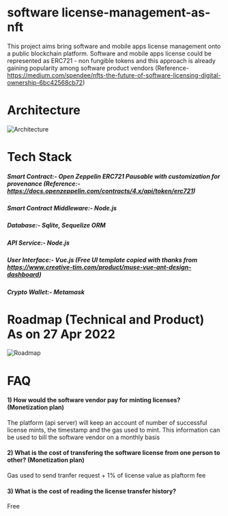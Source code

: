 # software license-management-as-nft

This project aims bring software and mobile apps license management onto a public blockchain platform. Software and mobile apps license could be represented as ERC721 - non fungible tokens and this approach is already gaining popularity among software product vendors (Reference- https://medium.com/spendee/nfts-the-future-of-software-licensing-digital-ownership-6bc42568cb72)


Architecture
==================================================


![Architecture](https://user-images.githubusercontent.com/7190454/165480247-4b21e54f-e515-4391-804a-82933dc83bab.png)


Tech Stack
==================================================

##### Smart Contract:- Open Zeppelin ERC721 Pausable with customization for provenance (Reference:- https://docs.openzeppelin.com/contracts/4.x/api/token/erc721)
##### Smart Contract Middleware:- Node.js
##### Database:- Sqlite, Sequelize ORM
##### API Service:- Node.js
##### User Interface:- Vue.js (Free UI template copied with thanks from https://www.creative-tim.com/product/muse-vue-ant-design-dashboard)
##### Crypto Wallet:- Metamask


Roadmap (Technical and Product) As on 27 Apr 2022
==================================================

![Roadmap](https://user-images.githubusercontent.com/7190454/165434811-d009a711-7583-42d1-ac9e-f39d7834c64d.png)


FAQ
==================================================
#### 1) How would the software vendor pay for minting licenses? (Monetization plan)
The platform (api server) will keep an account of number of successful license mints, the timestamp and the gas used to mint. This information can be used to bill the software vendor on a monthly basis
#### 2) What is the cost of transfering the software license from one person to other? (Monetization plan)
Gas used to send tranfer request + 1% of license value as plaftorm fee
#### 3) What is the cost of reading the license transfer history?
Free
